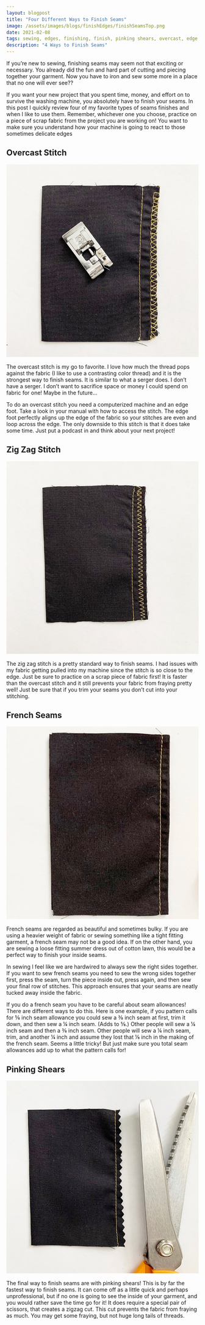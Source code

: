 ```yaml
---
layout: blogpost
title: "Four Different Ways to Finish Seams"
image: /assets/images/blogs/finishEdges/finishSeamsTop.png
date: 2021-02-08
tags: sewing, edges, finishing, finish, pinking shears, overcast, edge foot, french seams, zigzag
description: "4 Ways to Finish Seams"
---
```


If you’re new to sewing, finishing seams may seem not that exciting or necessary. You already did the fun and hard part of cutting and piecing together your garment. Now you have to iron and sew some more in a place that no one will ever see?? 

If you want your new project that you spent time, money, and effort on to survive the washing machine, you absolutely have to finish your seams. In this post I quickly review four of my favorite types of seams finishes and when I like to use them. Remember, whichever one you choose, practice on a piece of scrap fabric from the project you are working on! You want to make sure you understand how your machine is going to react to those sometimes delicate edges


<h2> Overcast Stitch</h2>

![overcast](/assets/images/blogs/finishEdges/overcast.jpg)

The overcast stitch is my go to favorite. I love how much the thread pops against the fabric (I like to use a contrasting color thread) and it is the strongest way to finish seams. It is similar to what a serger does. I don’t have a serger. I don’t want to sacrifice space or money I could spend on fabric for one! Maybe in the future…

To do an overcast stitch you need a computerized machine and an edge foot. Take a look in your manual with how to access the stitch. The edge foot perfectly aligns up the edge of the fabric so your stitches are even and loop across the edge. The only downside to this stitch is that it does take some time. Just put a podcast in and think about your next project!


<h2> Zig Zag Stitch </h2>

![zigzag](/assets/images/blogs/finishEdges/zigzag.jpg)

The zig zag stitch is a pretty standard way to finish seams. I had issues with my fabric getting pulled into my machine since the stitch is so close to the edge. Just be sure to practice on a scrap piece of fabric first! It is faster than the overcast stitch and it still prevents your fabric from fraying pretty well! Just be sure that if you trim your seams you don’t cut into your stitching.


<h2> French Seams </h2>

![frenchSeams](/assets/images/blogs/finishEdges/frenchSeams.jpg)

French seams are regarded as beautiful and sometimes bulky. If you are using a heavier weight of fabric or sewing something like a tight fitting garment, a french seam may not be a good idea. If on the other hand, you are sewing a loose fitting summer dress out of cotton lawn, this would be a perfect way to finish your inside seams. 

In sewing I feel like we are hardwired to always sew the right sides together. If you want to sew french seams you need to sew the wrong sides together first, press the seam, turn the piece inside out, press again, and then sew your final row of stitches. This approach ensures that your seams are neatly tucked away inside the fabric.

If you do a french seam you have to be careful about seam allowances! There are different ways to do this. Here is one example,  if you pattern calls for ⅝ inch seam allowance you could sew a ⅜ inch seam at first, trim it down, and then sew a ¼ inch seam. (Adds to ⅝.) Other people will sew a ¼ inch seam and then a ⅜ inch seam. Other people will sew a ¼ inch seam, trim, and another ¼ inch and assume they lost that ⅛ inch in the making of the french seam. Seems a little tricky! But just make sure you total seam allowances add up to what the pattern calls for!



<h2> Pinking Shears </h2>

![pinkingShears](/assets/images/blogs/finishEdges/pinkingShears.jpg)

The final way to finish seams are with pinking shears! This is by far the fastest way to finish seams. It can come off as a little quick and perhaps unprofessional, but if no one is going to see the inside of your garment, and you would rather save the time go for it! It does require a special pair of scissors, that creates a zigzag cut. This cut prevents the fabric from fraying as much. You may get some fraying, but not huge long tails of threads. 


